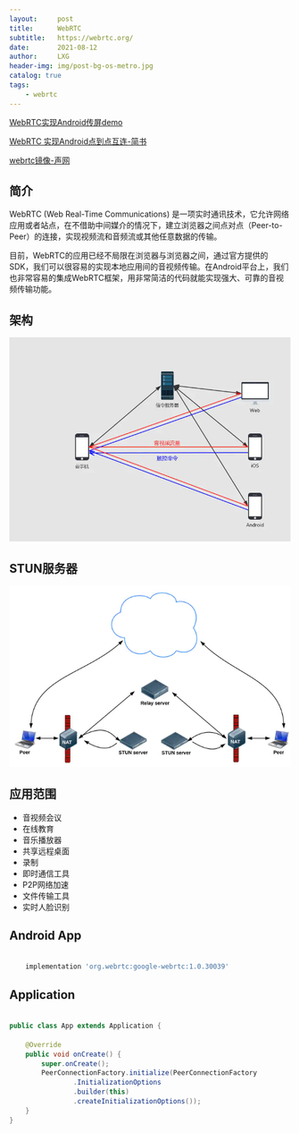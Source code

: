 ```yaml
---
layout:     post
title:      WebRTC
subtitle:   https://webrtc.org/
date:       2021-08-12
author:     LXG
header-img: img/post-bg-os-metro.jpg
catalog: true
tags:
    - webrtc
---
```


[WebRTC实现Android传屏demo](https://codezjx.com/posts/webrtc-android-demo/)

[WebRTC 实现Android点到点互连-简书](https://www.jianshu.com/p/2a760b56e3a9)

[webrtc镜像-声网](https://webrtc.org.cn/mirror/)

## 简介

WebRTC (Web Real-Time Communications) 是一项实时通讯技术，它允许网络应用或者站点，在不借助中间媒介的情况下，建立浏览器之间点对点（Peer-to-Peer）的连接，实现视频流和音频流或其他任意数据的传输。

目前，WebRTC的应用已经不局限在浏览器与浏览器之间，通过官方提供的SDK，我们可以很容易的实现本地应用间的音视频传输。在Android平台上，我们也非常容易的集成WebRTC框架，用非常简洁的代码就能实现强大、可靠的音视频传输功能。

## 架构

![webrtc_arch](/images/webrtc/webrtc_arch.webp)

## STUN服务器

![webrtc_stun](/images/webrtc/webrtc_stun.webp)

## 应用范围

* 音视频会议
* 在线教育
* 音乐播放器
* 共享远程桌面
* 录制
* 即时通信工具
* P2P网络加速
* 文件传输工具
* 实时人脸识别

## Android App

```gradle

    implementation 'org.webrtc:google-webrtc:1.0.30039'

```

## Application

```java

public class App extends Application {

    @Override
    public void onCreate() {
        super.onCreate();
        PeerConnectionFactory.initialize(PeerConnectionFactory
                .InitializationOptions
                .builder(this)
                .createInitializationOptions());
    }
}

```





